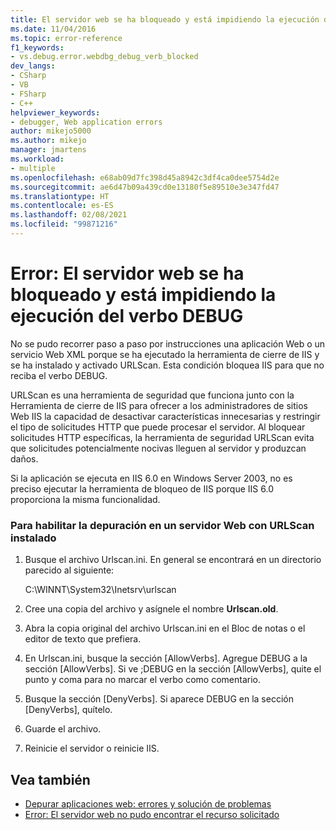 ```yaml
---
title: El servidor web se ha bloqueado y está impidiendo la ejecución del verbo DEBUG | Microsoft Docs
ms.date: 11/04/2016
ms.topic: error-reference
f1_keywords:
- vs.debug.error.webdbg_debug_verb_blocked
dev_langs:
- CSharp
- VB
- FSharp
- C++
helpviewer_keywords:
- debugger, Web application errors
author: mikejo5000
ms.author: mikejo
manager: jmartens
ms.workload:
- multiple
ms.openlocfilehash: e68ab09d7fc398d45a8942c3df4ca0dee5754d2e
ms.sourcegitcommit: ae6d47b09a439cd0e13180f5e89510e3e347fd47
ms.translationtype: HT
ms.contentlocale: es-ES
ms.lasthandoff: 02/08/2021
ms.locfileid: "99871216"
---
```

# <a name="error-the-web-server-has-been-locked-down-and-is-blocking-the-debug-verb"></a>Error: El servidor web se ha bloqueado y está impidiendo la ejecución del verbo DEBUG
No se pudo recorrer paso a paso por instrucciones una aplicación Web o un servicio Web XML porque se ha ejecutado la herramienta de cierre de IIS y se ha instalado y activado URLScan. Esta condición bloquea IIS para que no reciba el verbo DEBUG.

 URLScan es una herramienta de seguridad que funciona junto con la Herramienta de cierre de IIS para ofrecer a los administradores de sitios Web IIS la capacidad de desactivar características innecesarias y restringir el tipo de solicitudes HTTP que puede procesar el servidor. Al bloquear solicitudes HTTP específicas, la herramienta de seguridad URLScan evita que solicitudes potencialmente nocivas lleguen al servidor y produzcan daños.

 Si la aplicación se ejecuta en IIS 6.0 en Windows Server 2003, no es preciso ejecutar la herramienta de bloqueo de IIS porque IIS 6.0 proporciona la misma funcionalidad.

### <a name="to-enable-debugging-on-a-web-server-with-urlscan-installed"></a>Para habilitar la depuración en un servidor Web con URLScan instalado

1. Busque el archivo Urlscan.ini. En general se encontrará en un directorio parecido al siguiente:

     C:\WINNT\System32\Inetsrv\urlscan

2. Cree una copia del archivo y asígnele el nombre **Urlscan.old**.

3. Abra la copia original del archivo Urlscan.ini en el Bloc de notas o el editor de texto que prefiera.

4. En Urlscan.ini, busque la sección [AllowVerbs]. Agregue DEBUG a la sección [AllowVerbs]. Si ve ;DEBUG en la sección [AllowVerbs], quite el punto y coma para no marcar el verbo como comentario.

5. Busque la sección [DenyVerbs]. Si aparece DEBUG en la sección [DenyVerbs], quítelo.

6. Guarde el archivo.

7. Reinicie el servidor o reinicie IIS.

## <a name="see-also"></a>Vea también
- [Depurar aplicaciones web: errores y solución de problemas](../debugger/debugging-web-applications-errors-and-troubleshooting.md)
- [Error: El servidor web no pudo encontrar el recurso solicitado](../debugger/error-the-web-server-could-not-find-the-requested-resource.md)